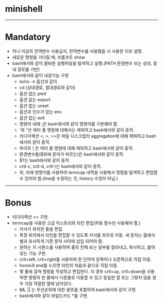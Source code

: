 # minishell
***
# Mandatory
* 하나 이상의 전역변수 사용금지, 전역변수를 사용했을 시 사용한 이유 설명.
* 새로운 명령을 기다릴 때, 프롬프트 show
* bash에서와 같이 올바른 실행파일을 탐색하고 실행.(PATH 환경변수 또는 상대, 절대 경로를 기반)
* bash에서와 같이 내장기능 구현
  - echo -n 옵션과 같이
  - cd (상대경로, 절대경로와 같이)
  - 옵션 없는 pwd
  - 옵션 없는 export
  - 옵션 없는 unset
  - 옵션과 인수가 없는 env
  - 옵션 없는 exit
  - 명령어 내에 ;은 bash에서와 같이 명령어를 구분해야 함.
  - '와 "은 여러 줄 명령에 대해서는 제외하고 bash에서와 같이 동작.
  - 리다이렉션 <, >, >>은 파일 디스크립터 aggregation에 대해 제외하고 bash에서와 같이 동작.
  - 파이프 | 은 여러 줄 명령에 대해 제외하고 bash에서와 같이 동작.
  - 환경변수들($뒤에 문자가 따르는)은 bash에서와 같이 동작.
  - $?는 bash에서와 같이 동작.
  - crtl-c, crtl-d, crtl-\는 bash에서와 같이 동작.
  - 위, 아래 방향키를 사용하여 termcap 내역을 사용해서 명령을 탐색하고 편집할 수 있어야 함.(line을 수정하는 것, history 수정이 아님.)
***
# Bonus
* 리다이렉션 << 구현.
* termcap을 사용한 고급 히스토리와 라인 편집(허용 함수만 사용해야 함.)
  - 커서가 위치한 줄을 편집.
  - 특정 위치에서 라인을 편집할 수 있도록 커서를 좌우로 이동. 새 문자는 클래식 쉘과 유사하게 기존 문자 사이에 삽입 되어야 함.
  - 원하는 키 시퀀스를 사용하여 줄의 전체 또는 일부를 잘라내고, 복사하고, 붙여넣는 기능 구현.
  - crtl+left, crtl+right를 사용하여 한 단어씩 왼쪽이나 오른쪽으로 직접 이동.
  - home과 end를 누르면 라인의 처음과 끝으로 직접 이동.
  - 몇 줄에 걸쳐 명령을 작성하고 편집한다. 이 경우 crtl+up, crtl+down을 사용하면 명령의 한 줄에서 다른줄로 이동할 수 있고 동일한 열 또는 그렇지 않을 경우 가장 적절한 열에 남아있다.
  - &&, || 는 우선순위에 대한 괄호를 포함하여 bash에서와 같이 구현.
  - bash에서와 같이 와일드카드 *를 구현.